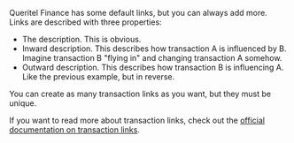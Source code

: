 Queritel Finance has some default links, but you can always add more. Links are described with three properties:

* The description. This is obvious.
* Inward description. This describes how transaction A is influenced by B. Imagine transaction B "flying in" and changing transaction A somehow.
* Outward description. This describes how transaction B is influencing A. Like the previous example, but in reverse.

You can create as many transaction links as you want, but they must be unique.

If you want to read more about transaction links, check out the [official documentation on transaction links](https://drive.google.com/open?id=1YRxyAkZ41busbcmjagd7_cNh4R_DXtMh).
